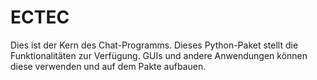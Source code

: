 # ECTEC

Dies ist der Kern des Chat-Programms. Dieses Python-Paket stellt die Funktionalitäten zur Verfügung.
GUIs und andere Anwendungen können diese verwenden und auf dem Pakte aufbauen.
